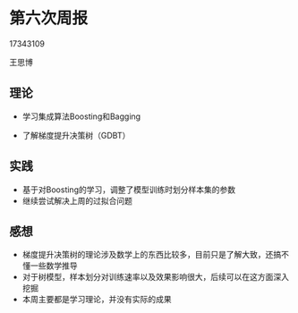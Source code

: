 # 第六次周报

17343109

王思博

## 理论

- 学习集成算法Boosting和Bagging

- 了解梯度提升决策树（GDBT）

## 实践

- 基于对Boosting的学习，调整了模型训练时划分样本集的参数
- 继续尝试解决上周的过拟合问题

## 感想

- 梯度提升决策树的理论涉及数学上的东西比较多，目前只是了解大致，还搞不懂一些数学推导
- 对于树模型，样本划分对训练速率以及效果影响很大，后续可以在这方面深入挖掘
- 本周主要都是学习理论，并没有实际的成果